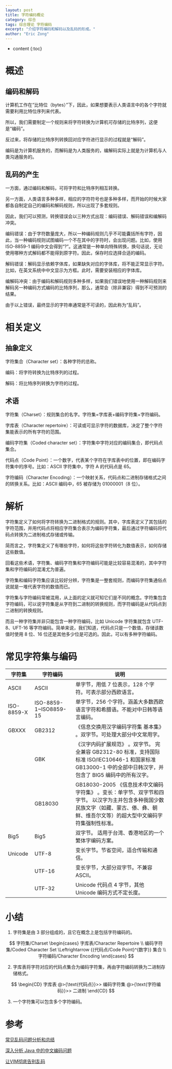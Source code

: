 ```yaml
---
layout: post
title: 字符编码概论
category: 综合
tags: 综合理论 字符编码
excerpt: "介绍字符编码和解码以及乱码的形成。"
author: "Eric Zong"
---
```


* content
{:toc}

# 概述

## 编码和解码

计算机工作在“比特位（bytes）”下，因此，如果想要表示人类语言中的各个字符就需要利用比特位序列来代表。

所以，我们需要制定一个规则来将字符转换为计算机可存储的比特序列，这便是“编码”。

反过来，将存储的比特序列转换回对应字符进行显示的过程就是“解码”。

编码是为计算机服务的，而解码是为人类服务的，编解码实际上就是为计算机与人类沟通服务的。

## 乱码的产生

一方面，通过编码和解码，可将字符和比特序列相互转换。

另一方面，人类语言多种多样，相应的字符符号也是多种多样，而开始的时候大家都各自制定自己的编码和解码规则，所以出现了多套规则。

因此，我们可以预测，转换错误会以三种方式出现：编码错误、解码错误和编解码冲突。

编码错误：由于字符数量庞大，所以一种编码规则几乎不可能囊括所有字符，因此，当一种编码规则试图编码一个不在其中的字符时，会出现问题。比如，使用 ISO-8859-1 编码中文会得到“?”。这通常是一种单向特殊转换，换句话说，无论使用哪种方式解码都不能得到原字符。因此，保存时应选择合适的编码。

解码错误：解码显示依赖字体库，如果缺失对应的字体库，将不能正常显示字符。比如，在英文系统中中文显示为方框。此时，需要安装相应的字体库。

编解码冲突：由于编码和解码规则多种多样，如果我们错误地使用一种解码规则来解码另一种编码方式编码的比特序列，那么，通常会（除非兼容）得到不可预测的结果。

由于以上错误，最终显示的字符串通常是不可读的，因此称为“乱码”。

# 相关定义

## 抽象定义

字符集合（Character set）：各种字符的总称。

编码：将字符转换为比特序列的过程。

解码：将比特序列转换为字符的过程。

## 术语

字符集（Charset）：规则集合的名字。字符集=字库表+编码字符集+字符编码。

字库表（Character repertoire）：可读或可显示字符的数据库，决定了整个字符集能表示的所有字符的范围。

编码字符集（Coded character set）：字符集中字符对应的编码集合，即代码点集合。

代码点（Code Point）：一个数字，代表某个字符在字库表中的位置，即在编码字符集中的序号。比如：ASCII 字符集中，字符 A 的代码点是 65。

字符编码（Character Encoding）：一个映射关系，代码点和二进制存储格式之间的转换关系。比如：ASCII 编码中，65 被存储为 01000001（8 位）。

# 解析

字符集定义了如何将字符转换为二进制格式的规则。其中，字库表定义了其包括的字符范围，并用代码点将相应字符集合表示为编码字符集，最后通过字符编码将代码点转换为二进制格式存储或传输。

简而言之，字符集定义了有哪些字符，如何将这些字符转化为数值表示，如何存储这些数值。

回看这些术语，字符集、编码字符集和字符编码可能是比较容易混淆的，其中字符集和字符编码的混淆尤为普遍。

字符集和编码字符集应该比较好分辨，字符集是一整套规则，而编码字符集通俗点说就是一堆代表字符的数值而已。

字符集与字符编码常被混用，从上面的定义就可知它们是不同的概念。字符集包含字符编码，可以说字符集是从字符到二进制的转换规则，而字符编码是从代码点到二进制的转换规则。

而且一种字符集并非只能包含一种字符编码，比如 Unicode 字符集就包含 UTF-8、UFT-16 等字符编码。简单来说，我们知道，代码点只是一个数值，存储该数值时使用 8 位、16 位还是其他多少位是可选的。因此，可以有多种字符编码。

# 常见字符集与编码

| 字符集     | 字符编码              | 说明                                                         |
| ---------- | --------------------- | ------------------------------------------------------------ |
| ASCII      | ASCII                 | 单字节，用低 7 位表示，128 个字符。可表示部分西欧语言。      |
| ISO-8859-X | ISO-8859-1~ISO8859-15 | 单字节，256 个字符。涵盖大多数西欧语言字符和希腊语。不能对中日韩等语言编码。 |
| GBXXX      | GB2312                | 《信息交换用汉字编码字符集 基本集》 。双字节。可处理大部分中文常用字。 |
|            | GBK                   | 《汉字内码扩展规范》 。双字节。 完全兼容 GB2312-80 标准，支持国际标准 ISO/IEC10646-1 和国家标准 GB13000-1 中的全部中日韩汉字，并包含了 BIG5 编码中的所有汉字。 |
|            | GB18030               | GB18030-2005 《信息技术中文编码字符集》 。变长：单字节、双字节和四字节。 以汉字为主并包含多种我国少数民族文字（如藏、蒙古、傣、彝、朝鲜、维吾尔文等）的超大型中文编码字符集强制性标准。 |
| Big5       | Big5                  | 双字节。 适用于台湾、香港地区的一个繁体字编码方案。          |
| Unicode    | UTF-8                 | 变长字节。节省空间，适合传输和通信。                         |
|            | UTF-16                | 变长字节，大部分双字节。不兼容 ASCII。                       |
|            | UTF-32                | Unicode 代码点 4 字节，其他 Unicode 编码方式不定长度。       |

# 小结

1. 字符集是由 3 部分组成的，且它在概念上是包括字符编码的。

$$
字符集/Charset
\begin{cases}
字库表/Character Repertoire \\
编码字符集/Coded Character Set \Leftrightarrow {{代码点/Code Point}^{数字}} 集合 \\
字符编码/Character Encoding
\end{cases}
$$

2. 字库表将字符对应的代码点集合为编码字符集，再由字符编码转换为二进制存储格式。

$$
\begin{CD}
字库表 @>{\text{代码点}}>> 编码字符集 @>{\text{字符编码}}>> 二进制
\end{CD}
$$

3. 一个字符集可以包含多个字符编码。

# 参考

[常见乱码问题分析和总结](https://www.ibm.com/developerworks/cn/java/analysis-and-summary-of-common-random-code-problems/index.html?cm_mmc=dwchina-_-homepage-_-social-_-qq)

[深入分析 Java 中的中文编码问题](https://www.ibm.com/developerworks/cn/java/j-lo-chinesecoding/index.html)

[让VIM彻底告别乱码](https://blog.csdn.net/smstong/article/details/51279810)